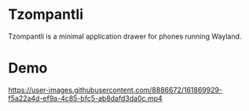 # Tzompantli

Tzompantli is a minimal application drawer for phones running Wayland.

# Demo

https://user-images.githubusercontent.com/8886672/161869929-f5a22a4d-ef9a-4c85-bfc5-ab8dafd3da0c.mp4
